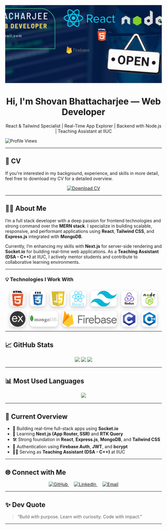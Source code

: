 <div align="center">
  <img height="250" style="object-fit: cover;" src="https://github.com/Team-Bro-buggers-C211010/Team-Bro-buggers-C211010/blob/main/icon-images/github-banner.jpg?raw=true" alt="Shovan Bhattacharjee GitHub Banner" />
</div>

<h1 align="center">Hi, I'm Shovan Bhattacharjee — Web Developer</h1>

<p align="center">
  React & Tailwind Specialist | Real-Time App Explorer | Backend with Node.js | Teaching Assistant at IIUC
</p>

<p align="left">
  <img src="https://komarev.com/ghpvc/?username=Team-Bro-buggers-C211010&label=Profile%20views&color=0e75b6&style=flat" alt="Profile Views" />
</p>

---

## 📄 CV

If you're interested in my background, experience, and skills in more detail, feel free to download my CV for a detailed overview.

<p align="center">
  <a href="https://github.com/Team-Bro-buggers-C211010/Team-Bro-buggers-C211010/raw/main/assets/ShovanBhattacharjee_CV.pdf" download>
    <img src="https://img.shields.io/badge/View%20CV-Download-green?style=for-the-badge&logo=adobeacrobatreader&logoColor=white" alt="Download CV" />
  </a>
</p>

---

## 👨‍💻 About Me

I’m a full stack developer with a deep passion for frontend technologies and strong command over the **MERN stack**. I specialize in building scalable, responsive, and performant applications using **React**, **Tailwind CSS**, and **Express.js** integrated with **MongoDB**.

Currently, I’m enhancing my skills with **Next.js** for server-side rendering and **Socket.io** for building real-time web applications. As a **Teaching Assistant (DSA - C++)** at IIUC, I actively mentor students and contribute to collaborative learning environments.

---

### 💡 Technologies I Work With

<div align="center" style="display: flex; flex-direction: column; align-items: center; gap: 20px;">
  <div style="display: flex; flex-wrap: wrap; gap: 15px; justify-content: center; margin-top: 10px;">
    <img title="HTML5" src="https://github.com/Team-Bro-buggers-C211010/Team-Bro-buggers-C211010/blob/main/icon-images/HTML.png?raw=true" height="50" style="border-radius: 10px; background-color: #ffffff11; box-shadow: 0 4px 12px rgba(0,0,0,0.2);" />
    <img title="CSS3" src="https://github.com/Team-Bro-buggers-C211010/Team-Bro-buggers-C211010/blob/main/icon-images/css.png?raw=true" height="50" style="border-radius: 10px; background-color: #ffffff11; box-shadow: 0 4px 12px rgba(0,0,0,0.2);" />
    <img title="JavaScript" src="https://github.com/Team-Bro-buggers-C211010/Team-Bro-buggers-C211010/blob/main/icon-images/JavaScript.png?raw=true" height="50" style="border-radius: 10px; background-color: #ffffff11; box-shadow: 0 4px 12px rgba(0,0,0,0.2);" />
    <img title="React.js" src="https://github.com/Team-Bro-buggers-C211010/Team-Bro-buggers-C211010/blob/main/icon-images/react.png?raw=true" height="50" style="border-radius: 10px; background-color: #ffffff11; box-shadow: 0 4px 12px rgba(0,0,0,0.2);" />
    <img title="Tailwind CSS" src="https://github.com/Team-Bro-buggers-C211010/Team-Bro-buggers-C211010/blob/main/icon-images/tailwind.png?raw=true" height="50" style="border-radius: 10px; background-color: #ffffff11; box-shadow: 0 4px 12px rgba(0,0,0,0.2);" />
    <img title="Redux Toolkit" src="https://github.com/Team-Bro-buggers-C211010/Team-Bro-buggers-C211010/blob/main/icon-images/redux.png?raw=true" height="50" style="border-radius: 10px; background-color: #ffffff11; box-shadow: 0 4px 12px rgba(0,0,0,0.2);" />
    <img title="Node.js" src="https://github.com/Team-Bro-buggers-C211010/Team-Bro-buggers-C211010/blob/main/icon-images/node.png?raw=true" height="50" style="border-radius: 10px; background-color: #ffffff11; box-shadow: 0 4px 12px rgba(0,0,0,0.2);" />
    <img title="Express.js" src="https://github.com/Team-Bro-buggers-C211010/Team-Bro-buggers-C211010/blob/main/icon-images/express.png?raw=true" height="50" style="border-radius: 10px; background-color: #ffffff11; box-shadow: 0 4px 12px rgba(0,0,0,0.2);" />
    <img title="MongoDB" src="https://github.com/Team-Bro-buggers-C211010/Team-Bro-buggers-C211010/blob/main/icon-images/mongo.png?raw=true" height="50" style="border-radius: 10px; background-color: #ffffff11; box-shadow: 0 4px 12px rgba(0,0,0,0.2);" />
    <img title="Firebase" src="https://github.com/Team-Bro-buggers-C211010/Team-Bro-buggers-C211010/blob/main/icon-images/firebase.png?raw=true" height="50" style="border-radius: 10px; background-color: #ffffff11; box-shadow: 0 4px 12px rgba(0,0,0,0.2);" />
    <img title="C Language" src="https://github.com/Team-Bro-buggers-C211010/Team-Bro-buggers-C211010/blob/main/icon-images/c.png?raw=true" height="50" style="border-radius: 10px; background-color: #ffffff11; box-shadow: 0 4px 12px rgba(0,0,0,0.2);" />
    <img title="C++ Language" src="https://github.com/Team-Bro-buggers-C211010/Team-Bro-buggers-C211010/blob/main/icon-images/cpp.png?raw=true" height="50" style="border-radius: 10px; background-color: #ffffff11; box-shadow: 0 4px 12px rgba(0,0,0,0.2);" />
  </div>
</div>

---

## 📈 GitHub Stats

<p align="center">
  <img src="https://github-profile-summary-cards.vercel.app/api/cards/profile-details?username=Team-Bro-buggers-C211010&theme=radical" width="400" />
  <img src="https://github-readme-stats.vercel.app/api?username=Team-Bro-buggers-C211010&show_icons=true&theme=tokyonight&hide_border=true" width="400" />
  <img src="https://github-readme-streak-stats.herokuapp.com/?user=Team-Bro-buggers-C211010&theme=tokyonight&hide_border=true" width="400" />
</p>

---

## 📊 Most Used Languages

<p align="center">
  <img src="https://github-readme-stats.vercel.app/api/top-langs/?username=Team-Bro-buggers-C211010&layout=compact&theme=tokyonight&hide_border=true" width="400" />
</p>

---

## 📌 Current Overview

- 🔭 Building real-time full-stack apps using **Socket.io**
- 🌱 Learning **Next.js (App Router, SSR)** and **RTK Query**
- 🛠️ Strong foundation in **React**, **Express.js**, **MongoDB**, and **Tailwind CSS**
- 🔐 Authentication using **Firebase Auth**, **JWT**, and **bcrypt**
- 🧑‍🏫 Serving as **Teaching Assistant (DSA - C++)** at IIUC

---

## 🌐 Connect with Me

<p align="center">
  <a href="https://github.com/Team-Bro-buggers-C211010" target="_blank">
    <img src="https://img.icons8.com/ios-glyphs/30/ffffff/github.png" alt="GitHub" width="30" height="30"/>
  </a>&nbsp;&nbsp;&nbsp;
  <a href="https://www.linkedin.com/in/shovan-bhattacharjee" target="_blank">
    <img src="https://raw.githubusercontent.com/rahuldkjain/github-profile-readme-generator/master/src/images/icons/Social/linked-in-alt.svg" alt="LinkedIn" width="30" height="30"/>
  </a>&nbsp;&nbsp;&nbsp;
  <a href="mailto:shovancse.iiuc.cp@gmail.com" target="_blank">
    <img src="https://img.icons8.com/ios-glyphs/30/ffffff/gmail.png" alt="Email" width="30" height="30" />
  </a>
</p>

---

## ✨ Dev Quote

> “Build with purpose. Learn with curiosity. Code with impact.”

---

